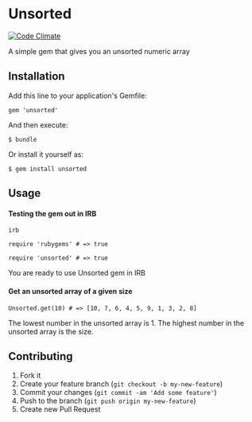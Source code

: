 # Unsorted

[![Code Climate](https://codeclimate.com/github/serv/unsorted.png)](https://codeclimate.com/github/serv/unsorted)

A simple gem that gives you an unsorted numeric array

## Installation

Add this line to your application's Gemfile:

    gem 'unsorted'

And then execute:

    $ bundle

Or install it yourself as:

    $ gem install unsorted

## Usage

#### Testing the gem out in IRB

`irb`

`require 'rubygems' # => true`

`require 'unsorted' # => true`

You are ready to use Unsorted gem in IRB

#### Get an unsorted array of a given size

`Unsorted.get(10) # => [10, 7, 6, 4, 5, 9, 1, 3, 2, 8]`

The lowest number in the unsorted array is 1. The highest number in the unsorted array is the size.

## Contributing

1. Fork it
2. Create your feature branch (`git checkout -b my-new-feature`)
3. Commit your changes (`git commit -am 'Add some feature'`)
4. Push to the branch (`git push origin my-new-feature`)
5. Create new Pull Request

